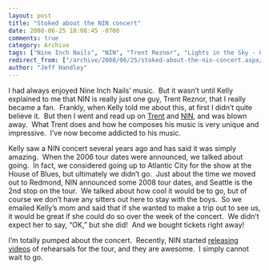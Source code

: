 ```yaml
---
layout: post
title: "Stoked about the NIN concert"
date: 2008-06-25 18:08:45 -0700
comments: true
category: Archive
tags: ["Nine Inch Nails", "NIN", "Trent Reznor", "Lights in the Sky - Over North America"]
redirect_from: ["/archive/2008/06/25/stoked-about-the-nin-concert.aspx/"]
author: "Jeff Handley"
---
```

<!-- more -->
<p>I had always enjoyed Nine Inch Nails’ music.  But it wasn’t until Kelly explained to me that NIN is really just one guy, Trent Reznor, that I really became a fan.  Frankly, when Kelly told me about this, at first I didn’t quite believe it.  But then I went and read up on <a href="http://en.wikipedia.org/wiki/Trent_Reznor" target="_blank">Trent</a> and <a href="http://en.wikipedia.org/wiki/Nine_Inch_Nails" target="_blank">NIN</a>, and was blown away.  What Trent does and how he composes his music is very unique and impressive.  I’ve now become addicted to his music.</p>  <p>Kelly saw a NIN concert several years ago and has said it was simply amazing.  When the 2006 tour dates were announced, we talked about going.  In fact, we considered going up to Atlantic City for the show at the House of Blues, but ultimately we didn’t go.  Just about the time we moved out to Redmond, NIN announced some 2008 tour dates, and Seattle is the 2nd stop on the tour.  We talked about how cool it would be to go, but of course we don’t have any sitters out here to stay with the boys.  So we emailed Kelly’s mom and said that if she wanted to make a trip out to see us, it would be great if she could do so over the week of the concert.  We didn’t expect her to say, “OK,” but she did!  And we bought tickets right away!</p>  <p>I’m totally pumped about the concert.  Recently, NIN started <a href="http://feeds.nin.com/ninNews" target="_blank">releasing videos</a> of rehearsals for the tour, and they are awesome.  I simply cannot wait to go.</p>  <p></p>  <p></p>
